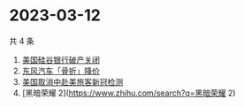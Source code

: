 # 2023-03-12

共 4 条

<!-- BEGIN ZHIHUSEARCH -->
<!-- 最后更新时间 Sun Mar 12 2023 04:06:59 GMT+0800 (China Standard Time) -->
1. [美国硅谷银行破产关闭](https://www.zhihu.com/search?q=美国硅谷银行破产关闭)
1. [东风汽车「骨折」降价](https://www.zhihu.com/search?q=东风汽车「骨折」降价)
1. [美国取消中赴美旅客新冠检测](https://www.zhihu.com/search?q=美国取消中赴美旅客新冠检测)
1. [黑暗荣耀 2](https://www.zhihu.com/search?q=黑暗荣耀 2)
<!-- END ZHIHUSEARCH -->
